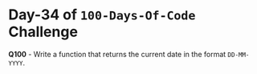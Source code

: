 # Day-34 of `100-Days-Of-Code` Challenge

**Q100** - Write a function that returns the current date in the format `DD-MM-YYYY`.

 





 
 

 


 


 

 
 
 


 
